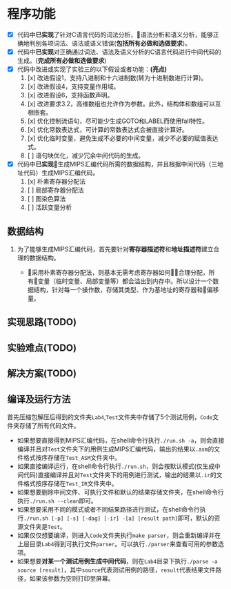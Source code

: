# 程序功能

- [x] 代码中**已实现**了针对C语言代码的词法分析，语法分析和语义分析，能够正确地判别各项词法、语法或语义错误(**包括所有必做和选做要求**)。
- [x] 代码中**已实现**对正确通过词法、语法及语义分析的C语言代码进行中间代码的生成。(**完成所有必做和选做要求**)
- [x] 代码中改进或实现了实验三的以下假设或者功能：**(亮点)**  
    1. [x] 改进假设1，支持八进制和十六进制数(转为十进制数进行计算)。
    2. [x] 改进假设4，支持变量作用域。
    3. [x] 改进假设6，支持函数声明。
    4. [x] 改进要求3.2，高维数组也允许作为参数。此外，结构体和数组可以互相嵌套。
    5. [x] 优化控制流语句，尽可能少生成GOTO和LABEL而使用fall特性。
    6. [x] 优化常数表达式，可计算的常数表达式会被直接计算好。
    7. [x] 优化临时变量，避免生成不必要的中间变量，减少不必要的赋值表达式。
    8. [ ] 语句块优化，减少冗余中间代码的生成。
- [x] 代码中**已实现**生成MIPS汇编代码所需的数据结构，并且根据中间代码（三地址代码）生成MIPS汇编代码。
    1. [x] 朴素寄存器分配法
    2. [ ] 局部寄存器分配法
    3. [ ] 图染色算法
    4. [ ] 活跃变量分析

## 数据结构

1. 为了能够生成MIPS汇编代码，首先要针对**寄存器描述符**和**地址描述符**建立合理的数据结构。

    - 采用朴素寄存器分配法，则基本无需考虑寄存器如何合理分配，所有变量（临时变量、局部变量等）都会溢出到内存中。所以设计一个数据结构，针对每一个操作数，存储其类型、作为基地址的寄存器和偏移量。

## 实现思路(TODO)

## 实验难点(TODO)

## 解决方案(TODO)

## 编译及运行方法

首先压缩包解压后得到的文件夹``Lab4``,``Test``文件夹中存储了5个测试用例，``Code``文件夹存储了所有代码文件。

- 如果想要直接得到MIPS汇编代码，在shell命令行执行``./run.sh -a``，则会直接编译并且对``Test``文件夹下的用例生成MIPS汇编代码，输出的结果以``.asm``的文件格式按序存储在``Test_ASM``文件夹中。
- 如果直接编译运行，在shell命令行执行``./run.sh``，则会按默认模式(仅生成中间代码)直接编译并且对``Test``文件夹下的用例进行测试，输出的结果以``.ir``的文件格式按序存储在``Test_IR``文件夹中。
- 如果想要删除中间文件、可执行文件和默认的结果存储文件夹，在shell命令行执行``./run.sh --clean``即可。
- 如果想要采用不同的模式或者不同结果路径进行测试，在shell命令行执行``./run.sh [-p] [-s] [-dag] [-ir] -[a] [result path]``即可，默认的资源文件夹是``Test``。
- 如果仅仅想要编译，则进入``Code``文件夹执行``make parser``，则会重新编译并在上层目录``Lab4``得到可执行文件``parser``。可以执行``./parser``来查看可用的参数选项。
- 如果想要**对某一个测试用例生成中间代码**，则在``Lab4``目录下执行``./parse -a source [result]``，其中``source``代表测试用例的路径，``result``代表结果文件路径，如果该参数为空则打印至屏幕。
